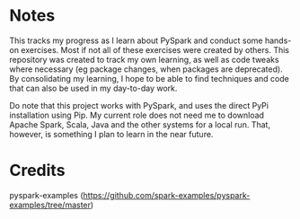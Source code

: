 # Notes
This tracks my progress as I learn about PySpark and conduct some hands-on exercises. Most if not all of these exercises were created by others. This repository was created to track my own learning, as well as code tweaks where necessary (eg package changes, when packages are deprecated). By consolidating my learning, I hope to be able to find techniques and code that can also be used in my day-to-day work. 

Do note that this project works with PySpark, and uses the direct PyPi installation using Pip. My current role does not need me to download Apache Spark, Scala, Java and the other systems for a local run. That, however, is something I plan to learn in the near future. 


# Credits
pyspark-examples (https://github.com/spark-examples/pyspark-examples/tree/master)